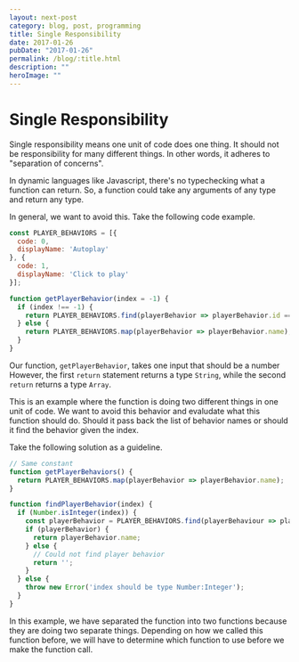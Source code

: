 ```yaml
---
layout: next-post
category: blog, post, programming
title: Single Responsibility
date: 2017-01-26
pubDate: "2017-01-26"
permalink: /blog/:title.html
description: ""
heroImage: ""
---
```


# Single Responsibility

Single responsibility means one unit of code does one thing.
It should not be responsibility for many different things.
In other words, it adheres to "separation of concerns".

In dynamic languages like Javascript, there's no typechecking what a function can return.
So, a function could take any arguments of any type and return any type.

In general, we want to avoid this. Take the following code example.

```js
const PLAYER_BEHAVIORS = [{
  code: 0,
  displayName: 'Autoplay'
}, {
  code: 1,
  displayName: 'Click to play'
}];

function getPlayerBehavior(index = -1) {
  if (index !== -1) {
    return PLAYER_BEHAVIORS.find(playerBehavior => playerBehavior.id === index).name;
  } else {
    return PLAYER_BEHAVIORS.map(playerBehavior => playerBehavior.name);
  }
}
```

Our function, `getPlayerBehavior`, takes one input that should be a number
However, the first `return` statement returns a type `String`,
while the second `return` returns a type `Array`.

This is an example where the function is doing two different things in one
unit of code. We want to avoid this behavior and evaludate what this function should do.
Should it pass back the list of behavior names
or should it find the behavior given the index.

Take the following solution as a guideline.

```js
// Same constant
function getPlayerBehaviors() {
  return PLAYER_BEHAVIORS.map(playerBehavior => playerBehavior.name);
}

function findPlayerBehavior(index) {
  if (Number.isInteger(index)) {
    const playerBehavior = PLAYER_BEHAVIORS.find(playerBehaviour => playerBehaviour.id === index);
    if (playerBehavior) {
      return playerBehavior.name;
    } else {
      // Could not find player behavior
      return '';
    }
  } else {
    throw new Error('index should be type Number:Integer');
  }
}
```

In this example, we have separated the function into two functions because they are doing two separate things.
Depending on how we called this function before, we will have to determine
which function to use before we make the function call.
